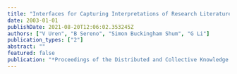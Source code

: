 ```yaml
---
title: "Interfaces for Capturing Interpretations of Research Literature"
date: 2003-01-01
publishDate: 2021-08-20T12:06:02.353245Z
authors: ["V Uren", "B Sereno", "Simon Buckingham Shum", "G Li"]
publication_types: ["2"]
abstract: ""
featured: false
publication: "*Proceedings of the Distributed and Collective Knowledge Capture Workshop łdots*"
---
```



